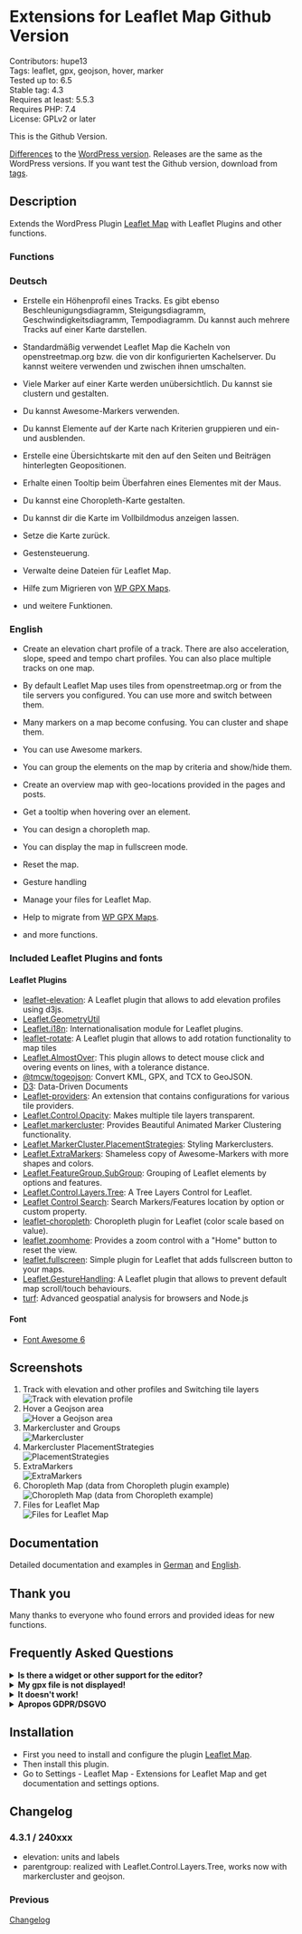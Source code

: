 # Extensions for Leaflet Map Github Version

Contributors: hupe13    
Tags: leaflet, gpx, geojson, hover, marker   
Tested up to: 6.5  
Stable tag: 4.3     
Requires at least: 5.5.3     
Requires PHP: 7.4     
License: GPLv2 or later

This is the Github Version.

[Differences](changes.md) to the <a href="https://wordpress.org/plugins/extensions-leaflet-map/">WordPress version</a>.
Releases are the same as the WordPress versions. If you want test the Github version, download from [tags](https://github.com/hupe13/extensions-leaflet-map-github/tags).

## Description

Extends the WordPress Plugin <a href="https://wordpress.org/plugins/leaflet-map/">Leaflet Map</a> with Leaflet Plugins and other functions.

### Functions

### Deutsch

* Erstelle ein Höhenprofil eines Tracks. Es gibt ebenso Beschleunigungsdiagramm, Steigungsdiagramm, Geschwindigkeitsdiagramm, Tempodiagramm. Du kannst auch mehrere Tracks auf einer Karte darstellen.

* Standardmäßig verwendet Leaflet Map die Kacheln von openstreetmap.org bzw. die von dir konfigurierten Kachelserver. Du kannst weitere verwenden und zwischen ihnen umschalten.

* Viele Marker auf einer Karte werden unübersichtlich. Du kannst sie clustern und gestalten.

* Du kannst Awesome-Markers verwenden.

* Du kannst Elemente auf der Karte nach Kriterien gruppieren und ein- und ausblenden.

* Erstelle eine Übersichtskarte mit den auf den Seiten und Beiträgen hinterlegten Geopositionen.

* Erhalte einen Tooltip beim Überfahren eines Elementes mit der Maus.

* Du kannst eine Choropleth-Karte gestalten.

* Du kannst dir die Karte im Vollbildmodus anzeigen lassen.

* Setze die Karte zurück.

* Gestensteuerung.

* Verwalte deine Dateien für Leaflet Map.

* Hilfe zum Migrieren von [WP GPX Maps](https://wordpress.org/plugins/wp-gpx-maps/).

* und weitere Funktionen.

### English

* Create an elevation chart profile of a track. There are also acceleration, slope, speed and tempo chart profiles. You can also place multiple tracks on one map.

* By default Leaflet Map uses tiles from openstreetmap.org or from the tile servers you configured. You can use more and switch between them.

* Many markers on a map become confusing. You can cluster and shape them.

* You can use Awesome markers.

* You can group the elements on the map by criteria and show/hide them.

* Create an overview map with geo-locations provided in the pages and posts.

* Get a tooltip when hovering over an element.

* You can design a choropleth map.

* You can display the map in fullscreen mode.

* Reset the map.

* Gesture handling

* Manage your files for Leaflet Map.

* Help to migrate from [WP GPX Maps](https://wordpress.org/plugins/wp-gpx-maps/).

* and more functions.

### Included Leaflet Plugins and fonts

#### Leaflet Plugins

* [leaflet-elevation](https://github.com/Raruto/leaflet-elevation): A Leaflet plugin that allows to add elevation profiles using d3js.
* [Leaflet.GeometryUtil](https://github.com/makinacorpus/Leaflet.GeometryUtil)
* [Leaflet.i18n](https://github.com/yohanboniface/Leaflet.i18n): Internationalisation module for Leaflet plugins.
* [leaflet-rotate](https://github.com/Raruto/leaflet-rotate): A Leaflet plugin that allows to add rotation functionality to map tiles
* [Leaflet.AlmostOver](https://github.com/makinacorpus/Leaflet.AlmostOver): This plugin allows to detect mouse click and overing events on lines, with a tolerance distance.
* [@tmcw/togeojson](https://www.npmjs.com/package/@tmcw/togeojson): Convert KML, GPX, and TCX to GeoJSON.
* [D3](https://github.com/d3/d3): Data-Driven Documents
* [Leaflet-providers](https://github.com/leaflet-extras/leaflet-providers): An extension that contains configurations for various tile providers.
* [Leaflet.Control.Opacity](https://github.com/dayjournal/Leaflet.Control.Opacity): Makes multiple tile layers transparent.
* [Leaflet.markercluster](https://github.com/Leaflet/Leaflet.markercluster): Provides Beautiful Animated Marker Clustering functionality.
* [Leaflet.MarkerCluster.PlacementStrategies](https://github.com/adammertel/Leaflet.MarkerCluster.PlacementStrategies): Styling Markerclusters.
* [Leaflet.ExtraMarkers](https://github.com/coryasilva/Leaflet.ExtraMarkers): Shameless copy of Awesome-Markers with more shapes and colors.
* [Leaflet.FeatureGroup.SubGroup](https://github.com/ghybs/Leaflet.FeatureGroup.SubGroup): Grouping of Leaflet elements by options and features.
* [Leaflet.Control.Layers.Tree](https://github.com/jjimenezshaw/Leaflet.Control.Layers.Tree): A Tree Layers Control for Leaflet.
* [Leaflet Control Search](https://github.com/stefanocudini/leaflet-search): Search Markers/Features location by option or custom property.
* [leaflet-choropleth](https://github.com/timwis/leaflet-choropleth): Choropleth plugin for Leaflet (color scale based on value).
* [leaflet.zoomhome](https://github.com/torfsen/leaflet.zoomhome): Provides a zoom control with a "Home" button to reset the view.
* [leaflet.fullscreen](https://github.com/brunob/leaflet.fullscreen): Simple plugin for Leaflet that adds fullscreen button to your maps.
* [Leaflet.GestureHandling](https://github.com/Raruto/leaflet-gesture-handling): A Leaflet plugin that allows to prevent default map scroll/touch behaviours.
* [turf](https://github.com/Turfjs/turf): Advanced geospatial analysis for browsers and Node.js

#### Font

* [Font Awesome 6](https://fontawesome.com/download)

## Screenshots

1. Track with elevation and other profiles and Switching tile layers<br>![Track with elevation profile](.wordpress-org/screenshot-1.png)
2. Hover a Geojson area <br>![Hover a Geojson area](.wordpress-org/screenshot-2.png)
3. Markercluster and Groups <br>![Markercluster](.wordpress-org/screenshot-3.png)
4. Markercluster PlacementStrategies <br>![PlacementStrategies](.wordpress-org/screenshot-4.png)
5. ExtraMarkers <br>![ExtraMarkers](.wordpress-org/screenshot-5.png)
6. Choropleth Map (data from Choropleth plugin example) <br>![Choropleth Map (data from Choropleth example)](.wordpress-org/screenshot-6.png)
7. Files for Leaflet Map <br>![Files for Leaflet Map](.wordpress-org/screenshot-7.png)

## Documentation

Detailed documentation and examples in <a href="https://leafext.de/">German</a> and <a href="https://leafext.de/en/">English</a>.

## Thank you

Many thanks to everyone who found errors and provided ideas for new functions.

## Frequently Asked Questions

<p>
<details>
<summary>
<b>Is there a widget or other support for the editor?</b>
</summary>

* Unfortunately both plugins - Leaflet Map and Extensions for Leaflet Map - only work with shortcodes.
* If you have any questions please ask in the [forum](https://wordpress.org/support/plugin/extensions-leaflet-map/).
</details>

<details>
<summary>
<b>My gpx file is not displayed!</b>
</summary>

* Is the URL correct?
* Does the webserver return the correct mime type (application/gpx+xml)?
Put in your `.htaccess`:
```
AddType application/gpx+xml gpx
RewriteRule .*\.gpx$ - [L,T=application/gpx+xml]
```
</details>

<details>
<summary>
<b>It doesn't work!</b>
</summary>

* Are you using any caching plugin? Try to exclude at least these js files from caching:
 - /wp-content/plugins/extensions-leaflet-map/leaflet-plugins/leaflet-elevation-*
 - /wp-content/plugins/extensions-leaflet-map/leaflet-plugins/leaflet-gesture-handling-*
* Are you using any plugin to comply with the GDPR/DSGVO? There might be a problem with that.
* If you use a caching plugin and a GDPR/DSGVO plugin you need to distinguish whether the user has accepted the cookie or not.
* Please ask in the [forum](https://wordpress.org/support/plugin/extensions-leaflet-map/)!
</details>

<details>
<summary>
<b>Apropos GDPR/DSGVO</b>
</summary>

* If you need a plugin for this try [DSGVO/GDPR Snippet for Extensions for Leaflet Map](https://github.com/hupe13/extensions-leaflet-map-dsgvo).
* If you use [Complianz | GDPR/CCPA Cookie Consent](https://wordpress.org/plugins/complianz-gdpr/) see [here](https://complianz.io/leaflet-maps/).
</details>
</p>

## Installation

* First you need to install and configure the plugin <a href="https://wordpress.org/plugins/leaflet-map/">Leaflet Map</a>.
* Then install this plugin.
* Go to Settings - Leaflet Map - Extensions for Leaflet Map and get documentation and settings options.

## Changelog

### 4.3.1 / 240xxx

* elevation: units and labels
* parentgroup: realized with Leaflet.Control.Layers.Tree, works now with markercluster and geojson.

### Previous

[Changelog](https://github.com/hupe13/extensions-leaflet-map-github/blob/main/CHANGELOG.md)
